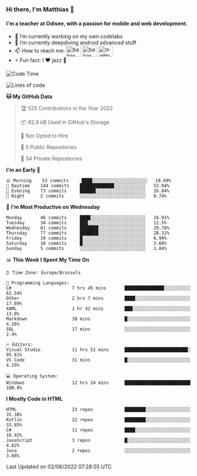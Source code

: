 ### Hi there, I'm Matthias 👋

#### I'm a teacher at Odisee, with a passion for mobile and web development.

- 🔭 I’m currently working on my own codelabs
- 🌱 I’m currently deepdiving android advanced stuff
- 📫 How to reach me: <a href="https://dev.to/batjas" target="_blank"><img align="center" src="https://raw.githubusercontent.com/rahuldkjain/github-profile-readme-generator/master/src/images/icons/Social/devto.svg" alt="batjas" height="30" width="40" /></a>
<a href="https://twitter.com/batjas" target="_blank"><img align="center" src="https://raw.githubusercontent.com/rahuldkjain/github-profile-readme-generator/master/src/images/icons/Social/twitter.svg" alt="batjas" height="30" width="40" /></a>
<a href="https://linkedin.com/in/matthiasdruwé" target="_blank"><img align="center" src="https://raw.githubusercontent.com/rahuldkjain/github-profile-readme-generator/master/src/images/icons/Social/linked-in-alt.svg" alt="matthiasdruwé" height="30" width="40" /></a>
- ⚡ Fun fact: I ❤ jazz 🎷


<!--START_SECTION:waka-->
![Code Time](http://img.shields.io/badge/Code%20Time-305%20hrs%2048%20mins-blue)

![Lines of code](https://img.shields.io/badge/From%20Hello%20World%20I%27ve%20Written-220%20Thousand%20lines%20of%20code-blue)

**🐱 My GitHub Data** 

> 🏆 525 Contributions in the Year 2022
 > 
> 📦 92.9 kB Used in GitHub's Storage 
 > 
> 🚫 Not Opted to Hire
 > 
> 📜 5 Public Repositories 
 > 
> 🔑 34 Private Repositories  
 > 
**I'm an Early 🐤** 

```text
🌞 Morning    53 commits     ████░░░░░░░░░░░░░░░░░░░░░   19.49% 
🌆 Daytime    144 commits    █████████████░░░░░░░░░░░░   52.94% 
🌃 Evening    73 commits     ██████░░░░░░░░░░░░░░░░░░░   26.84% 
🌙 Night      2 commits      ░░░░░░░░░░░░░░░░░░░░░░░░░   0.74%

```
📅 **I'm Most Productive on Wednesday** 

```text
Monday       46 commits     ████░░░░░░░░░░░░░░░░░░░░░   16.91% 
Tuesday      34 commits     ███░░░░░░░░░░░░░░░░░░░░░░   12.5% 
Wednesday    81 commits     ███████░░░░░░░░░░░░░░░░░░   29.78% 
Thursday     77 commits     ███████░░░░░░░░░░░░░░░░░░   28.31% 
Friday       19 commits     █░░░░░░░░░░░░░░░░░░░░░░░░   6.99% 
Saturday     10 commits     █░░░░░░░░░░░░░░░░░░░░░░░░   3.68% 
Sunday       5 commits      ░░░░░░░░░░░░░░░░░░░░░░░░░   1.84%

```


📊 **This Week I Spent My Time On** 

```text
⌚︎ Time Zone: Europe/Brussels

💬 Programming Languages: 
C#                       7 hrs 45 mins       ███████████████░░░░░░░░░░   62.54% 
Other                    2 hrs 7 mins        ████░░░░░░░░░░░░░░░░░░░░░   17.09% 
XAML                     1 hr 42 mins        ███░░░░░░░░░░░░░░░░░░░░░░   13.8% 
Markdown                 30 mins             █░░░░░░░░░░░░░░░░░░░░░░░░   4.16% 
SQL                      17 mins             ░░░░░░░░░░░░░░░░░░░░░░░░░   2.4%

🔥 Editors: 
Visual Studio            11 hrs 52 mins      ████████████████████████░   95.81% 
VS Code                  31 mins             █░░░░░░░░░░░░░░░░░░░░░░░░   4.19%

💻 Operating System: 
Windows                  12 hrs 24 mins      █████████████████████████   100.0%

```

**I Mostly Code in HTML** 

```text
HTML                     23 repos            ████████░░░░░░░░░░░░░░░░░   35.38% 
Kotlin                   22 repos            ████████░░░░░░░░░░░░░░░░░   33.85% 
C#                       11 repos            ████░░░░░░░░░░░░░░░░░░░░░   16.92% 
JavaScript               3 repos             █░░░░░░░░░░░░░░░░░░░░░░░░   4.62% 
Java                     2 repos             ░░░░░░░░░░░░░░░░░░░░░░░░░   3.08%

```



 Last Updated on 02/06/2022 07:28:55 UTC
<!--END_SECTION:waka-->
